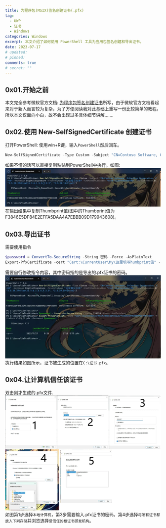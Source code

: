```yaml
---
title: 为程序包(MSIX)签名创建证书(.pfx)
tag:
  - UWP
  - 证书
  - Windows
categories: Windows
excerpt: 本文介绍了如何使用 PowerShell 工具为应用包签名创建和导出证书。
date: 2023-07-17
# updated: 
# pinned: 
comments: true
# secret: ""
---
```


## 0x01.开始之前

本文完全参考微软官方文档: [为程序包签名创建证书](https://learn.microsoft.com/zh-cn/windows/msix/package/create-certificate-package-signing)所写，由于微软官方文档看起来对于新人而言较为复杂，为了方便阅读我对此基础上重写一份比较简单的教程。
所以本文仅面向小白，故不会出现过多具体细节讲解.......

## 0x02.使用 New-SelfSignedCertificate 创建证书

打开PowerShell: 使用win+R键，输入`PowerShell`然后回车。
```PowerShell
New-SelfSignedCertificate -Type Custom -Subject "CN=Contoso Software, O=Contoso Corporation, C=US" -KeyUsage DigitalSignature -FriendlyName "这里填写名称" -CertStoreLocation "Cert:\CurrentUser\My" -TextExtension @("2.5.29.37={text}1.3.6.1.5.5.7.3.3", "2.5.29.19={text}")
```
如果不懂的话可以直接复制粘贴到PowerShell中执行。如图:
![PowerShell](./create-certificate-package-signing/1.webp)
在输出结果中复制Thumbprint值(图中的Thumbprint值为F3846E5DF84E2EFFA5DAA4A7EBBB09D179943608)。

## 0x03.导出证书

需要使用指令
```PowerShell
$password = ConvertTo-SecureString -String 密码 -Force -AsPlainText 
Export-PfxCertificate -cert "Cert:\CurrentUser\My\这里填写humbprint值" -FilePath C:\证书.pfx -Password $password
```
需要自行修改指令内容，其中密码指的是导出的.pfx证书的密码。
![PowerShell](./create-certificate-package-signing/2.webp)
执行结果如图所示，证书被生成的位置在`C:\证书.pfx`。

## 0x04.让计算机信任该证书

双击刚才生成的.pfx文件.
![证书安装](./create-certificate-package-signing/3.webp)
如图第1步选择`本地计算机`，第3步需要输入.pfx证书的密码，第4步选择`将所有证书都放入下列存储`并浏览选择`受信任的根证书颁发机构`。
